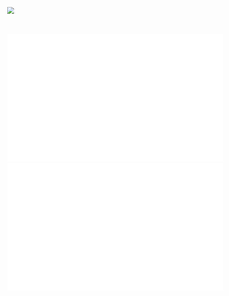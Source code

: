 <!-- Technology Stack -->
![](./.src/header_.png)

<!-- shields.io -->
<p align="center">
  <a href="https://www.python.org/"> <img src="https://img.shields.io/badge/Python-FFD43B?style=for-the-badge&logo=python&logoColor=blue" alt=""></a> 
  <a href="https://www.java.com/"> <img src="https://img.shields.io/badge/Java-ED8B00?style=for-the-badge&logo=openjdk&logoColor=white" alt=""></a>
  <a href="https://www.open-std.org/jtc1/sc22/wg14/"> <img src="https://img.shields.io/badge/C-00599C?style=for-the-badge&logo=c&logoColor=white" alt=""></a>
  <a href="https://developer.apple.com/swift/"> <img src="https://img.shields.io/badge/Swift-FA7343?style=for-the-badge&logo=swift&logoColor=white" alt=""></a>
  <a href="https://www.scala-lang.org/"> <img src="https://img.shields.io/badge/Scala-DC322F?style=for-the-badge&logo=scala&logoColor=white" alt=""></a>
  <a href="https://developer.mozilla.org/en-US/docs/Web/JavaScript"> <img src="https://img.shields.io/badge/JavaScript-323330?style=for-the-badge&logo=javascript&logoColor=F7DF1E" alt=""></a>
  <a href="https://www.lua.org/"> <img src="https://img.shields.io/badge/Lua-2C2D72?style=for-the-badge&logo=lua&logoColor=white" alt=""></a>
  <a href="https://www.r-project.org/"> <img src="https://img.shields.io/badge/R-276DC3?style=for-the-badge&logo=r&logoColor=white" alt=""></a>
  <a href="https://www.mysql.com/"> <img src="https://img.shields.io/badge/MySQL-005C84?style=for-the-badge&logo=mysql&logoColor=white" alt=""></a>
  <a href="https://www.sqlite.org/"> <img src="https://img.shields.io/badge/SQLite-07405E?style=for-the-badge&logo=sqlite&logoColor=white" alt=""></a>
  <a href="https://www.apple.com/macos/sonoma/"> <img src="https://img.shields.io/badge/mac%20os-000000?style=for-the-badge&logo=apple&logoColor=white" alt=""></a>
  <a href="https://www.microsoft.com/"> <img src="https://img.shields.io/badge/Windows-0078D6?style=for-the-badge&logo=windows&logoColor=white" alt=""></a>
  <a href="https://www.linux.org/"> <img src="https://img.shields.io/badge/Linux-FCC624?style=for-the-badge&logo=linux&logoColor=black" alt=""></a>
  <a href="https://www.docker.com/"> <img src="https://img.shields.io/badge/Docker-2CA5E0?style=for-the-badge&logo=docker&logoColor=white" alt=""></a>
  <a href="https://www.apache.org/"> <img src="https://img.shields.io/badge/Apache-D22128?style=for-the-badge&logo=Apache&logoColor=white" alt=""></a>
  <a href="https://hadoop.apache.org/"> <img src="https://img.shields.io/badge/Hadoop-FFFFFF?style=for-the-badge&logo=Apachehadoop&logoColor=yellow" alt=""></a>
  <a href="https://spark.apache.org/"> <img src="https://img.shields.io/badge/Spark-FFFFFF?style=for-the-badge&logo=apachespark&logoColor=#E35A16" alt=""></a>
  <a href="https://hive.apache.org/"> <img src="https://img.shields.io/badge/Hive-FFFFFF?style=for-the-badge&logo=Apachehive&logoColor=red" alt=""></a>
  <a href="https://maven.apache.org/"> <img src="https://img.shields.io/badge/Maven-C71A36?style=for-the-badge&logo=apachemaven&logoColor=white" alt=""></a>
  <a href="https://www.selenium.dev/"> <img src="https://img.shields.io/badge/Selenium-43B02A?style=for-the-badge&logo=Selenium&logoColor=white" alt=""></a>
  <a href="https://fastapi.tiangolo.com/"> <img src="https://img.shields.io/badge/fastapi-109989?style=for-the-badge&logo=FASTAPI&logoColor=white" alt=""></a>
  <a href="https://pandas.pydata.org/"> <img src="https://img.shields.io/badge/Pandas-2C2D72?style=for-the-badge&logo=pandas&logoColor=white" alt=""></a>
  <a href="https://www.djangoproject.com/"> <img src="https://img.shields.io/badge/Django-092E20?style=for-the-badge&logo=django&logoColor=green" alt=""></a>
  <a href="https://numpy.org/"> <img src="https://img.shields.io/badge/Numpy-777BB4?style=for-the-badge&logo=numpy&logoColor=white" alt=""></a>
  <a href="https://git-scm.com/"> <img src="https://img.shields.io/badge/GIT-E44C30?style=for-the-badge&logo=git&logoColor=white" alt=""></a>
  <a href="https://jupyter.org/"> <img src="https://img.shields.io/badge/Jupyter-F37626.svg?&style=for-the-badge&logo=Jupyter&logoColor=white" alt=""></a>
  <a href="https://html.spec.whatwg.org/multipage/"> <img src="https://img.shields.io/badge/HTML5-E34F26?style=for-the-badge&logo=html5&logoColor=white" alt=""></a>
  <a href="https://www.w3schools.com/css/"> <img src="https://img.shields.io/badge/CSS3-1572B6?style=for-the-badge&logo=css3&logoColor=white" alt=""></a>
  <a href="https://www.markdownguide.org/"> <img src="https://img.shields.io/badge/Markdown-000000?style=for-the-badge&logo=markdown&logoColor=white" alt=""></a>
  <a href="https://wezfurlong.org/wezterm/index.html"> <img src="https://img.shields.io/badge/Wezterm-222c32?style=for-the-badge&logo=wezterm&logoColor=blue" alt=""></a>
  <a href="https://echarts.apache.org/index.html"> <img src="https://img.shields.io/badge/Echarts-FFFFFF?style=for-the-badge&logo=apacheecharts&logoColor=red" alt=""></a>
  <a href="https://neovim.io/"> <img src="https://img.shields.io/badge/NeoVim-%2357A143.svg?&style=for-the-badge&logo=neovim&logoColor=white" alt=""></a>
</p>

<p align="center">
  <img src="https://github.com/touero/touero/blob/output/generated/overview.svg" alt="">
  <img src="https://github.com/touero/touero/blob/output/generated/languages.svg" alt="">
</p>
